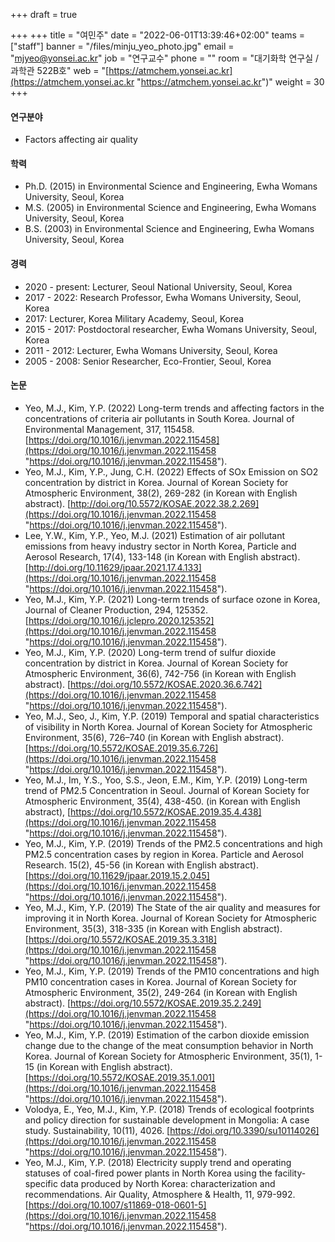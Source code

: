 +++
draft = true

+++
\+++
title = "여민주"
date = "2022-06-01T13:39:46+02:00"
teams = \["staff"\]
banner = "/files/minju_yeo_photo.jpg"
email = "[mjyeo@yonsei.ac.kr](mailto:mjyeo@yonsei.ac.kr)"
job = "연구교수"
phone = ""
room = "대기화학 연구실 / 과학관 522B호"
web = "[https://atmchem.yonsei.ac.kr](https://atmchem.yonsei.ac.kr "https://atmchem.yonsei.ac.kr")"
weight = 30
\+++

#### 연구분야

* Factors affecting air quality

#### 학력

* Ph.D. (2015) in Environmental Science and Engineering, Ewha Womans University, Seoul, Korea
* M.S. (2005) in Environmental Science and Engineering, Ewha Womans University, Seoul, Korea
* B.S. (2003) in Environmental Science and Engineering, Ewha Womans University, Seoul, Korea

#### 경력

* 2020 - present: Lecturer, Seoul National University, Seoul, Korea
* 2017 - 2022: Research Professor, Ewha Womans University, Seoul, Korea
* 2017: Lecturer, Korea Military Academy, Seoul, Korea
* 2015 - 2017: Postdoctoral researcher, Ewha Womans University, Seoul, Korea
* 2011 - 2012: Lecturer, Ewha Womans University, Seoul, Korea
* 2005 - 2008: Senior Researcher, Eco-Frontier, Seoul, Korea

#### 논문

* Yeo, M.J., Kim, Y.P. (2022) Long-term trends and affecting factors in the concentrations of criteria air pollutants in South Korea. Journal of Environmental Management, 317, 115458. [https://doi.org/10.1016/j.jenvman.2022.115458](https://doi.org/10.1016/j.jenvman.2022.115458 "https://doi.org/10.1016/j.jenvman.2022.115458").
* Yeo, M.J., Kim, Y.P., Jung, C.H. (2022) Effects of SOx Emission on SO2 concentration by district in Korea. Journal of Korean Society for Atmospheric Environment, 38(2), 269-282 (in Korean with English abstract). [http://doi.org/10.5572/KOSAE.2022.38.2.269](https://doi.org/10.1016/j.jenvman.2022.115458 "https://doi.org/10.1016/j.jenvman.2022.115458").
* Lee, Y.W., Kim, Y.P., Yeo, M.J. (2021) Estimation of air pollutant emissions from heavy industry sector in North Korea, Particle and Aerosol Research, 17(4), 133-148 (in Korean with English abstract). [http://doi.org/10.11629/jpaar.2021.17.4.133](https://doi.org/10.1016/j.jenvman.2022.115458 "https://doi.org/10.1016/j.jenvman.2022.115458").
* Yeo, M.J., Kim, Y.P. (2021) Long-term trends of surface ozone in Korea, Journal of Cleaner Production, 294, 125352. [https://doi.org/10.1016/j.jclepro.2020.125352](https://doi.org/10.1016/j.jenvman.2022.115458 "https://doi.org/10.1016/j.jenvman.2022.115458").
* Yeo, M.J., Kim, Y.P. (2020) Long-term trend of sulfur dioxide concentration by district in Korea. Journal of Korean Society for Atmospheric Environment, 36(6), 742-756 (in Korean with English abstract). [https://doi.org/10.5572/KOSAE.2020.36.6.742](https://doi.org/10.1016/j.jenvman.2022.115458 "https://doi.org/10.1016/j.jenvman.2022.115458").
* Yeo, M.J., Seo, J., Kim, Y.P. (2019) Temporal and spatial characteristics of visibility in North Korea. Journal of Korean Society for Atmospheric Environment, 35(6), 726–740 (in Korean with English abstract). [https://doi.org/10.5572/KOSAE.2019.35.6.726](https://doi.org/10.1016/j.jenvman.2022.115458 "https://doi.org/10.1016/j.jenvman.2022.115458").
* Yeo, M.J., Im, Y.S., Yoo, S.S., Jeon, E.M., Kim, Y.P. (2019) Long-term trend of PM2.5 Concentration in Seoul. Journal of Korean Society for Atmospheric Environment, 35(4), 438-450. (in Korean with English abstract), [https://doi.org/10.5572/KOSAE.2019.35.4.438](https://doi.org/10.1016/j.jenvman.2022.115458 "https://doi.org/10.1016/j.jenvman.2022.115458").
* Yeo, M.J., Kim, Y.P. (2019) Trends of the PM2.5 concentrations and high PM2.5 concentration cases by region in Korea. Particle and Aerosol Research. 15(2), 45-56 (in Korean with English abstract). [https://doi.org/10.11629/jpaar.2019.15.2.045](https://doi.org/10.1016/j.jenvman.2022.115458 "https://doi.org/10.1016/j.jenvman.2022.115458").
* Yeo, M.J., Kim, Y.P. (2019) The State of the air quality and measures for improving it in North Korea. Journal of Korean Society for Atmospheric Environment, 35(3), 318-335 (in Korean with English abstract). [https://doi.org/10.5572/KOSAE.2019.35.3.318](https://doi.org/10.1016/j.jenvman.2022.115458 "https://doi.org/10.1016/j.jenvman.2022.115458").
* Yeo, M.J., Kim, Y.P. (2019) Trends of the PM10 concentrations and high PM10 concentration cases in Korea. Journal of Korean Society for Atmospheric Environment, 35(2), 249-264 (in Korean with English abstract). [https://doi.org/10.5572/KOSAE.2019.35.2.249](https://doi.org/10.1016/j.jenvman.2022.115458 "https://doi.org/10.1016/j.jenvman.2022.115458").
* Yeo, M.J., Kim, Y.P. (2019) Estimation of the carbon dioxide emission change due to the change of the meat consumption behavior in North Korea. Journal of Korean Society for Atmospheric Environment, 35(1), 1-15 (in Korean with English abstract). [https://doi.org/10.5572/KOSAE.2019.35.1.001](https://doi.org/10.1016/j.jenvman.2022.115458 "https://doi.org/10.1016/j.jenvman.2022.115458").
* Volodya, E., Yeo, M.J., Kim, Y.P. (2018) Trends of ecological footprints and policy direction for sustainable development in Mongolia: A case study. Sustainability, 10(11), 4026. [https://doi.org/10.3390/su10114026](https://doi.org/10.1016/j.jenvman.2022.115458 "https://doi.org/10.1016/j.jenvman.2022.115458").
* Yeo, M.J., Kim, Y.P. (2018) Electricity supply trend and operating statuses of coal-fired power plants in North Korea using the facility-specific data produced by North Korea: characterization and recommendations. Air Quality, Atmosphere & Health, 11, 979-992. [https://doi.org/10.1007/s11869-018-0601-5](https://doi.org/10.1016/j.jenvman.2022.115458 "https://doi.org/10.1016/j.jenvman.2022.115458").